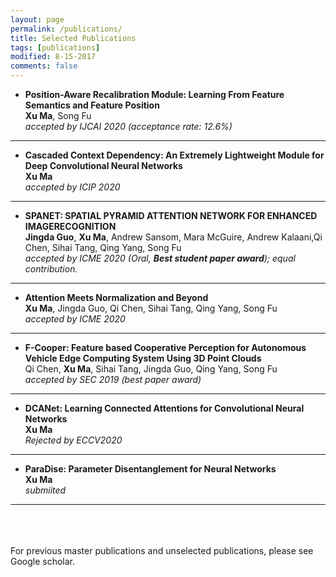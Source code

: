 ```yaml
---
layout: page
permalink: /publications/
title: Selected Publications
tags: [publications]
modified: 8-15-2017
comments: false
---
```



* **Position-Aware Recalibration Module: Learning From Feature Semantics and Feature Position** <br />
  **Xu Ma**, Song Fu <br />
  *accepted by IJCAI 2020 (acceptance rate: 12.6%)*<br />
----
* **Cascaded Context Dependency: An Extremely Lightweight Module for Deep Convolutional Neural Networks** <br />
  **Xu Ma**<br />
  *accepted by ICIP 2020*<br />
----

* **SPANET: SPATIAL PYRAMID ATTENTION NETWORK FOR ENHANCED IMAGERECOGNITION** <br />
  **Jingda Guo**, **Xu Ma**, Andrew Sansom, Mara McGuire, Andrew Kalaani,Qi Chen, Sihai Tang, Qing Yang, Song Fu <br />
  *accepted by ICME 2020 (Oral, **Best student paper award**); equal contribution.*<br />
----

* **Attention Meets Normalization and Beyond** <br />
  **Xu Ma**, Jingda Guo, Qi Chen, Sihai Tang, Qing Yang, Song Fu<br />
  *accepted by ICME 2020*<br />
----

* **F-Cooper: Feature based Cooperative Perception for Autonomous Vehicle Edge Computing System Using 3D Point Clouds** <br />
  Qi Chen, **Xu Ma**, Sihai Tang, Jingda Guo, Qing Yang, Song Fu<br />
  *accepted by SEC 2019 (best paper award)*<br />
----

* **DCANet: Learning Connected Attentions for Convolutional Neural Networks** <br />
  **Xu Ma**<br />
  *Rejected by ECCV2020*<br />
----

* **ParaDise: Parameter Disentanglement for Neural Networks** <br />
  **Xu Ma**<br />
  *submiited*<br />
----





<br /><br /><br />For previous master publications and unselected publications, please see Google scholar.



